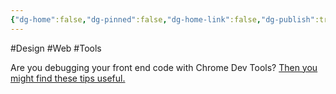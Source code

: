 ```yaml
---
{"dg-home":false,"dg-pinned":false,"dg-home-link":false,"dg-publish":true,"tags":["dgblip"],"created-date":"2019-08-20T00:00:00","disabled rules":["yaml-title","yaml-title-alias","file-name-heading"],"title":"philipp @ 2019-08-20","dg-permalink":"2019/08/20/devtools-tips/","updated-date":"2025-04-30T22:27:35","dg-path":"blips/2019-08-20-devtools-tips.md","permalink":"/2019/08/20/devtools-tips/","dgPassFrontmatter":true}
---
```



#Design #Web #Tools

Are you debugging your front end code with Chrome Dev Tools? [Then you might find these tips useful.](https://flaviocopes.com/chrome-devtools-tips/)



